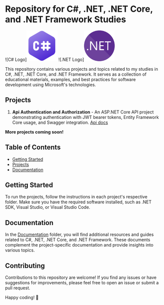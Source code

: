 # Repository for C#, .NET, .NET Core, and .NET Framework Studies

![C# Logo]<img src="https://raw.githubusercontent.com/github/explore/master/topics/csharp/csharp.png" width="100" alt="C# Logo">
![.NET Logo]<img src="https://raw.githubusercontent.com/github/explore/master/topics/dotnet/dotnet.png" width="100" alt=".NET Logo">

This repository contains various projects and topics related to my studies in C#, .NET, .NET Core, and .NET Framework. It serves as a collection of educational materials, examples, and best practices for software development using Microsoft's technologies.

## Projects

1. **Api Authentication and Authorization** - An ASP.NET Core API project demonstrating authentication with JWT bearer tokens, Entity Framework Core usage, and Swagger integration.
[Api docs](https://github.com/johnatassf/estudos-csharp/blob/main/api-identity/api-base-autenticacao/API_Agenda_Study_Project_README.md)



**More projects coming soon!**

## Table of Contents

- [Getting Started](#getting-started)
- [Projects](#projects)
- [Documentation](#documentation)


## Getting Started

To run the projects, follow the instructions in each project's respective folder. Make sure you have the required software installed, such as .NET SDK, Visual Studio, or Visual Studio Code.

## Documentation

In the [Documentation](docs/) folder, you will find additional resources and guides related to C#, .NET, .NET Core, and .NET Framework. These documents complement the project-specific documentation and provide insights into various topics.

## Contributing

Contributions to this repository are welcome! If you find any issues or have suggestions for improvements, please feel free to open an issue or submit a pull request.

Happy coding! 🚀
